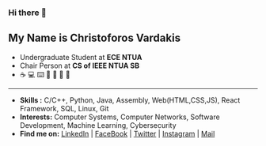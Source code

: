 ### Hi there 👋
## My Name is Christoforos Vardakis
- Undergraduate Student at **ECE NTUA**
- Chair Person at **CS of IEEE NTUA SB**
- ☕ 💻 ⌨️ 🐧 🎸 📝 🍺
---
- **Skills :** C/C++, Python, Java, Assembly, Web(HTML,CSS,JS), React Framework, SQL, Linux, Git
- **Interests:** Computer Systems, Computer Networks,  Software Development, Machine Learning, Cybersecurity
- **Find me on:** [LinkedIn](https://www.linkedin.com/in/christoforos-vardakis/) | [FaceBook](https://www.facebook.com/xrisbard) | [Twitter](https://twitter.com/SeekerRook) | [Instagram](https://www.instagram.com/chris__bard/) | [Mail](mailto:xrist.vardakis@gmail.com)


